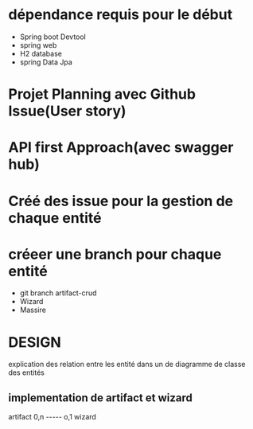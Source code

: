 # dépendance requis pour le début
- Spring boot Devtool
- spring web
- H2 database
- spring Data Jpa

# Projet Planning avec Github Issue(User story)


# API first Approach(avec swagger hub)

# Créé des issue pour la gestion de chaque entité

# créeer une branch pour chaque entité
- git branch artifact-crud
- Wizard
- Massire

# DESIGN
explication des relation entre les entité dans un
de diagramme de classe des entités

## implementation de artifact et wizard 
artifact 0,n ----- o,1 wizard

